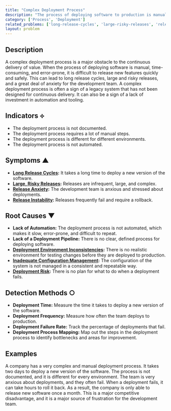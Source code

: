 ```yaml
---
title: "Complex Deployment Process"
description: "The process of deploying software to production is manual, time-consuming, and error-prone, which contributes to long release cycles and a high risk of failure."
category: ['Process', 'Deployment']
related_problems: ['long-release-cycles', 'large-risky-releases', 'release-anxiety']
layout: problem
---
```


## Description
A complex deployment process is a major obstacle to the continuous delivery of value. When the process of deploying software is manual, time-consuming, and error-prone, it is difficult to release new features quickly and safely. This can lead to long release cycles, large and risky releases, and a great deal of anxiety for the development team. A complex deployment process is often a sign of a legacy system that has not been designed for continuous delivery. It can also be a sign of a lack of investment in automation and tooling.

## Indicators ⟡
- The deployment process is not documented.
- The deployment process requires a lot of manual steps.
- The deployment process is different for different environments.
- The deployment process is not automated.

## Symptoms ▲
- **[Long Release Cycles](long-release-cycles.md):** It takes a long time to deploy a new version of the software.
- **[Large, Risky Releases](large-risky-releases.md):** Releases are infrequent, large, and complex.
- **[Release Anxiety](release-anxiety.md):** The development team is anxious and stressed about deployments.
- **[Release Instability](release-instability.md):** Releases frequently fail and require a rollback.

## Root Causes ▼
- **Lack of Automation:** The deployment process is not automated, which makes it slow, error-prone, and difficult to repeat.
- **Lack of a Deployment Pipeline:** There is no clear, defined process for deploying software.
- **[Deployment Environment Inconsistencies](deployment-environment-inconsistencies.md):** There is no realistic environment for testing changes before they are deployed to production.
- **[Inadequate Configuration Management](inadequate-configuration-management.md):** The configuration of the system is not managed in a consistent and repeatable way.
- **[Deployment Risk](deployment-risk.md):** There is no plan for what to do when a deployment fails.

## Detection Methods ○
- **Deployment Time:** Measure the time it takes to deploy a new version of the software.
- **Deployment Frequency:** Measure how often the team deploys to production.
- **Deployment Failure Rate:** Track the percentage of deployments that fail.
- **Deployment Process Mapping:** Map out the steps in the deployment process to identify bottlenecks and areas for improvement.

## Examples
A company has a very complex and manual deployment process. It takes two days to deploy a new version of the software. The process is not documented, and it is different for every environment. The team is very anxious about deployments, and they often fail. When a deployment fails, it can take hours to roll it back. As a result, the company is only able to release new software once a month. This is a major competitive disadvantage, and it is a major source of frustration for the development team.
